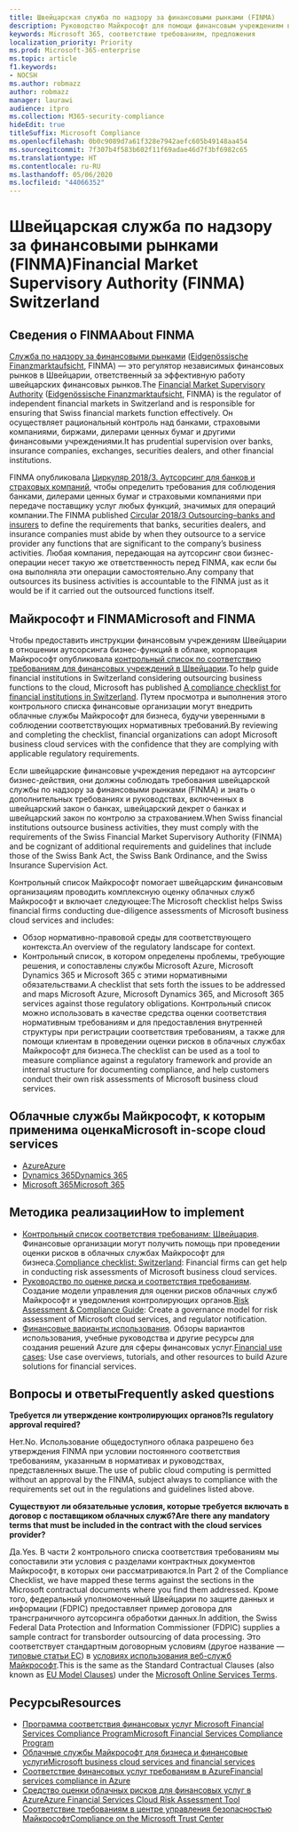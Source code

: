 ```yaml
---
title: Швейцарская служба по надзору за финансовыми рынками (FINMA)
description: Руководство Майкрософт для помощи финансовым учреждениям в Швейцарии с внедрением облака.
keywords: Microsoft 365, соответствие требованиям, предложения
localization_priority: Priority
ms.prod: Microsoft-365-enterprise
ms.topic: article
f1.keywords:
- NOCSH
ms.author: robmazz
author: robmazz
manager: laurawi
audience: itpro
ms.collection: M365-security-compliance
hideEdit: true
titleSuffix: Microsoft Compliance
ms.openlocfilehash: 0b0c9089d7a61f328e7942aefc605b49148aa454
ms.sourcegitcommit: 7f307b4f583b602f11f69adae46d7f3bf6982c65
ms.translationtype: HT
ms.contentlocale: ru-RU
ms.lasthandoff: 05/06/2020
ms.locfileid: "44066352"
---
```

# <a name="financial-market-supervisory-authority-finma-switzerland"></a><span data-ttu-id="3446d-104">Швейцарская служба по надзору за финансовыми рынками (FINMA)</span><span class="sxs-lookup"><span data-stu-id="3446d-104">Financial Market Supervisory Authority (FINMA) Switzerland</span></span>

## <a name="about-finma"></a><span data-ttu-id="3446d-105">Сведения о FINMA</span><span class="sxs-lookup"><span data-stu-id="3446d-105">About FINMA</span></span>

<span data-ttu-id="3446d-106">[Служба по надзору за финансовыми рынками](https://www.finma.ch/en) ([Eidgenössische Finanzmarktaufsicht](https://www.finma.ch/de/), FINMA) — это регулятор независимых финансовых рынков в Швейцарии, ответственный за эффективную работу швейцарских финансовых рынков.</span><span class="sxs-lookup"><span data-stu-id="3446d-106">The [Financial Market Supervisory Authority](https://www.finma.ch/en) ([Eidgenössische Finanzmarktaufsicht](https://www.finma.ch/de/), FINMA) is the regulator of independent financial markets in Switzerland and is responsible for ensuring that Swiss financial markets function effectively.</span></span> <span data-ttu-id="3446d-107">Он осуществляет рациональный контроль над банками, страховыми компаниями, биржами, дилерами ценных бумаг и другими финансовыми учреждениями.</span><span class="sxs-lookup"><span data-stu-id="3446d-107">It has prudential supervision over banks, insurance companies, exchanges, securities dealers, and other financial institutions.</span></span>

<span data-ttu-id="3446d-108">FINMA опубликовала [Циркуляр 2018/3. Аутсорсинг для банков и страховых компаний](https://www.finma.ch/en/~/media/finma/dokumente/rundschreiben-archiv/2018/rs-18-03/finma-rs-2018-03---20170921.pdf?la=en), чтобы определить требования для соблюдения банками, дилерами ценных бумаг и страховыми компаниями при передаче поставщику услуг любых функций, значимых для операций компании.</span><span class="sxs-lookup"><span data-stu-id="3446d-108">The FINMA published [Circular 2018/3 Outsourcing–banks and insurers](https://www.finma.ch/en/~/media/finma/dokumente/rundschreiben-archiv/2018/rs-18-03/finma-rs-2018-03---20170921.pdf?la=en) to define the requirements that banks, securities dealers, and insurance companies must abide by when they outsource to a service provider any functions that are significant to the company’s business activities.</span></span> <span data-ttu-id="3446d-109">Любая компания, передающая на аутсорсинг свои бизнес-операции несет такую же ответственность перед FINMA, как если бы она выполняла эти операции самостоятельно.</span><span class="sxs-lookup"><span data-stu-id="3446d-109">Any company that outsources its business activities is accountable to the FINMA just as it would be if it carried out the outsourced functions itself.</span></span>

## <a name="microsoft-and-finma"></a><span data-ttu-id="3446d-110">Майкрософт и FINMA</span><span class="sxs-lookup"><span data-stu-id="3446d-110">Microsoft and FINMA</span></span>

<span data-ttu-id="3446d-111">Чтобы предоставить инструкции финансовым учреждениям Швейцарии в отношении аутсорсинга бизнес-функций в облаке, корпорация Майкрософт опубликовала [контрольный список по соответствию требованиям для финансовых учреждений в Швейцарии](https://aka.ms/FinServ-Guide-Switzerland).</span><span class="sxs-lookup"><span data-stu-id="3446d-111">To help guide financial institutions in Switzerland considering outsourcing business functions to the cloud, Microsoft has published [A compliance checklist for financial institutions in Switzerland](https://aka.ms/FinServ-Guide-Switzerland).</span></span> <span data-ttu-id="3446d-112">Путем просмотра и выполнения этого контрольного списка финансовые организации могут внедрить облачные службы Майкрософт для бизнеса, будучи уверенными в соблюдении соответствующих нормативных требований.</span><span class="sxs-lookup"><span data-stu-id="3446d-112">By reviewing and completing the checklist, financial organizations can adopt Microsoft business cloud services with the confidence that they are complying with applicable regulatory requirements.</span></span>

<span data-ttu-id="3446d-113">Если швейцарские финансовые учреждения передают на аутсорсинг бизнес-действия, они должны соблюдать требования швейцарской службы по надзору за финансовыми рынками (FINMA) и знать о дополнительных требованиях и руководствах, включенных в швейцарский закон о банках, швейцарский декрет о банках и швейцарский закон по контролю за страхованием.</span><span class="sxs-lookup"><span data-stu-id="3446d-113">When Swiss financial institutions outsource business activities, they must comply with the requirements of the Swiss Financial Market Supervisory Authority (FINMA) and be cognizant of additional requirements and guidelines that include those of the Swiss Bank Act, the Swiss Bank Ordinance, and the Swiss Insurance Supervision Act.</span></span>

<span data-ttu-id="3446d-114">Контрольный список Майкрософт помогает швейцарским финансовым организациям проводить комплексную оценку облачных служб Майкрософт и включает следующее:</span><span class="sxs-lookup"><span data-stu-id="3446d-114">The Microsoft checklist helps Swiss financial firms conducting due-diligence assessments of Microsoft business cloud services and includes:</span></span>

- <span data-ttu-id="3446d-115">Обзор нормативно-правовой среды для соответствующего контекста.</span><span class="sxs-lookup"><span data-stu-id="3446d-115">An overview of the regulatory landscape for context.</span></span>
- <span data-ttu-id="3446d-116">Контрольный список, в котором определены проблемы, требующие решения, и сопоставлены службы Microsoft Azure, Microsoft Dynamics 365 и Microsoft 365 с этими нормативными обязательствами.</span><span class="sxs-lookup"><span data-stu-id="3446d-116">A checklist that sets forth the issues to be addressed and maps Microsoft Azure, Microsoft Dynamics 365, and Microsoft 365 services against those regulatory obligations.</span></span> <span data-ttu-id="3446d-117">Контрольный список можно использовать в качестве средства оценки соответствия нормативным требованиям и для предоставления внутренней структуры при регистрации соответствия требованиям, а также для помощи клиентам в проведении оценки рисков в облачных службах Майкрософт для бизнеса.</span><span class="sxs-lookup"><span data-stu-id="3446d-117">The checklist can be used as a tool to measure compliance against a regulatory framework and provide an internal structure for documenting compliance, and help customers conduct their own risk assessments of Microsoft business cloud services.</span></span>

## <a name="microsoft-in-scope-cloud-services"></a><span data-ttu-id="3446d-118">Облачные службы Майкрософт, к которым применима оценка</span><span class="sxs-lookup"><span data-stu-id="3446d-118">Microsoft in-scope cloud services</span></span>

- [<span data-ttu-id="3446d-119">Azure</span><span class="sxs-lookup"><span data-stu-id="3446d-119">Azure</span></span>](https://aka.ms/AzureCompliance)
- [<span data-ttu-id="3446d-120">Dynamics 365</span><span class="sxs-lookup"><span data-stu-id="3446d-120">Dynamics 365</span></span>](https://aka.ms/d365-compliance-list)
- [<span data-ttu-id="3446d-121">Microsoft 365</span><span class="sxs-lookup"><span data-stu-id="3446d-121">Microsoft 365</span></span>](https://aka.ms/o365-compliance-framework)

## <a name="how-to-implement"></a><span data-ttu-id="3446d-122">Методика реализации</span><span class="sxs-lookup"><span data-stu-id="3446d-122">How to implement</span></span>

- <span data-ttu-id="3446d-123">[Контрольный список соответствия требованиям: Швейцария](https://aka.ms/FinServ-Guide-Switzerland). Финансовые организации могут получить помощь при проведении оценки рисков в облачных службах Майкрософт для бизнеса.</span><span class="sxs-lookup"><span data-stu-id="3446d-123">[Compliance checklist: Switzerland](https://aka.ms/FinServ-Guide-Switzerland): Financial firms can get help in conducting risk assessments of Microsoft business cloud services.</span></span>
- <span data-ttu-id="3446d-124">[Руководство по оценке риска и соответствия требованиям](https://aka.ms/RiskGovernanceGuide). Создание модели управления для оценки рисков облачных служб Майкрософт и уведомления контролирующих органов.</span><span class="sxs-lookup"><span data-stu-id="3446d-124">[Risk Assessment & Compliance Guide](https://aka.ms/RiskGovernanceGuide): Create a governance model for risk assessment of Microsoft cloud services, and regulator notification.</span></span>
- <span data-ttu-id="3446d-125">[Финансовые варианты использования](https://docs.microsoft.com/azure/industry/financial/). Обзоры вариантов использования, учебные руководства и другие ресурсы для создания решений Azure для сферы финансовых услуг.</span><span class="sxs-lookup"><span data-stu-id="3446d-125">[Financial use cases](https://docs.microsoft.com/azure/industry/financial/): Use case overviews, tutorials, and other resources to build Azure solutions for financial services.</span></span>

## <a name="frequently-asked-questions"></a><span data-ttu-id="3446d-126">Вопросы и ответы</span><span class="sxs-lookup"><span data-stu-id="3446d-126">Frequently asked questions</span></span>

<span data-ttu-id="3446d-127">**Требуется ли утверждение контролирующих органов?**</span><span class="sxs-lookup"><span data-stu-id="3446d-127">**Is regulatory approval required?**</span></span>

<span data-ttu-id="3446d-128">Нет.</span><span class="sxs-lookup"><span data-stu-id="3446d-128">No.</span></span> <span data-ttu-id="3446d-129">Использование общедоступного облака разрешено без утверждения FINMA при условии постоянного соответствия требованиям, указанным в нормативах и руководствах, представленных выше.</span><span class="sxs-lookup"><span data-stu-id="3446d-129">The use of public cloud computing is permitted without an approval by the FINMA, subject always to compliance with the requirements set out in the regulations and guidelines listed above.</span></span>

<span data-ttu-id="3446d-130">**Существуют ли обязательные условия, которые требуется включать в договор с поставщиком облачных служб?**</span><span class="sxs-lookup"><span data-stu-id="3446d-130">**Are there any mandatory terms that must be included in the contract with the cloud services provider?**</span></span>

<span data-ttu-id="3446d-131">Да.</span><span class="sxs-lookup"><span data-stu-id="3446d-131">Yes.</span></span> <span data-ttu-id="3446d-132">В части 2 контрольного списка соответствия требованиям мы сопоставили эти условия с разделами контрактных документов Майкрософт, в которых они рассматриваются.</span><span class="sxs-lookup"><span data-stu-id="3446d-132">In Part 2 of the Compliance Checklist, we have mapped these terms against the sections in the Microsoft contractual documents where you find them addressed.</span></span> <span data-ttu-id="3446d-133">Кроме того, федеральный уполномоченный Швейцарии по защите данных и информации (FDPIC) предоставляет пример договора для трансграничного аутсорсинга обработки данных.</span><span class="sxs-lookup"><span data-stu-id="3446d-133">In addition, the Swiss Federal Data Protection and Information Commissioner (FDPIC) supplies a sample contract for transborder outsourcing of data processing.</span></span> <span data-ttu-id="3446d-134">Это соответствует стандартным договорным условиям (другое название — [типовые статьи ЕС](offering-EU-Model-Clauses.md)) в [условиях использования веб-служб Майкрософт](https://aka.ms/Online-Services-Terms).</span><span class="sxs-lookup"><span data-stu-id="3446d-134">This is the same as the Standard Contractual Clauses (also known as [EU Model Clauses](offering-EU-Model-Clauses.md)) under the [Microsoft Online Services Terms](https://aka.ms/Online-Services-Terms).</span></span>

## <a name="resources"></a><span data-ttu-id="3446d-135">Ресурсы</span><span class="sxs-lookup"><span data-stu-id="3446d-135">Resources</span></span>

- [<span data-ttu-id="3446d-136">Программа соответствия финансовых услуг Microsoft Financial Services Compliance Program</span><span class="sxs-lookup"><span data-stu-id="3446d-136">Microsoft Financial Services Compliance Program</span></span>](https://aka.ms/FSCP-Print)
- [<span data-ttu-id="3446d-137">Облачные службы Майкрософт для бизнеса и финансовые услуги</span><span class="sxs-lookup"><span data-stu-id="3446d-137">Microsoft business cloud services and financial services</span></span>](https://servicetrust.microsoft.com/viewpage/financialservicesoverview)
- [<span data-ttu-id="3446d-138">Соответствие финансовых услуг требованиям в Azure</span><span class="sxs-lookup"><span data-stu-id="3446d-138">Financial services compliance in Azure</span></span>](https://azure.microsoft.com/resources/videos/azurecon-2015-financial-services-compliance-in-azure/)
- [<span data-ttu-id="3446d-139">Средство оценки облачных рисков для финансовых услуг в Azure</span><span class="sxs-lookup"><span data-stu-id="3446d-139">Azure Financial Services Cloud Risk Assessment Tool</span></span>](https://aka.ms/FFIEC-CSDT)
- [<span data-ttu-id="3446d-140">Соответствие требованиям в центре управления безопасностью Майкрософт</span><span class="sxs-lookup"><span data-stu-id="3446d-140">Compliance on the Microsoft Trust Center</span></span>](https://www.microsoft.com/trust-center/compliance/compliance-overview)
